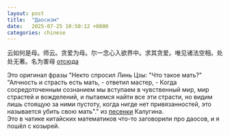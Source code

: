 ```yaml
---
layout: post
title:  "Даосизм"
date:   2025-07-25 10:50:12 +0800
categories: chinese
---
```



云如何是母。师云。贪爱为母。尔一念心入欲界中。求其贪爱。唯见诸法空相。处处无著。名为害母  [отсюда](https://www.sohu.com/a/240207506_99944394) 

Это оригинал фразы "Некто спросил Линь Цзы: "Что такое мать?"
"Алчность и страсть есть мать, - ответил мастер, -
Когда сосредоточенным сознанием
мы вступаем в чувственный мир,
мир страстей и вожделений,
и пытаемся найти все эти страсти,
но видим лишь стоящую за ними пустоту,
когда нигде нет привязанностей,
это называется
убить свою мать"." из [песенки](https://www.youtube.com/watch?v=axIpDDDP2io) Калугина.  
Это в чатике китайских математиков что-то заговорили про даосов, и я пошёл с козырей.
